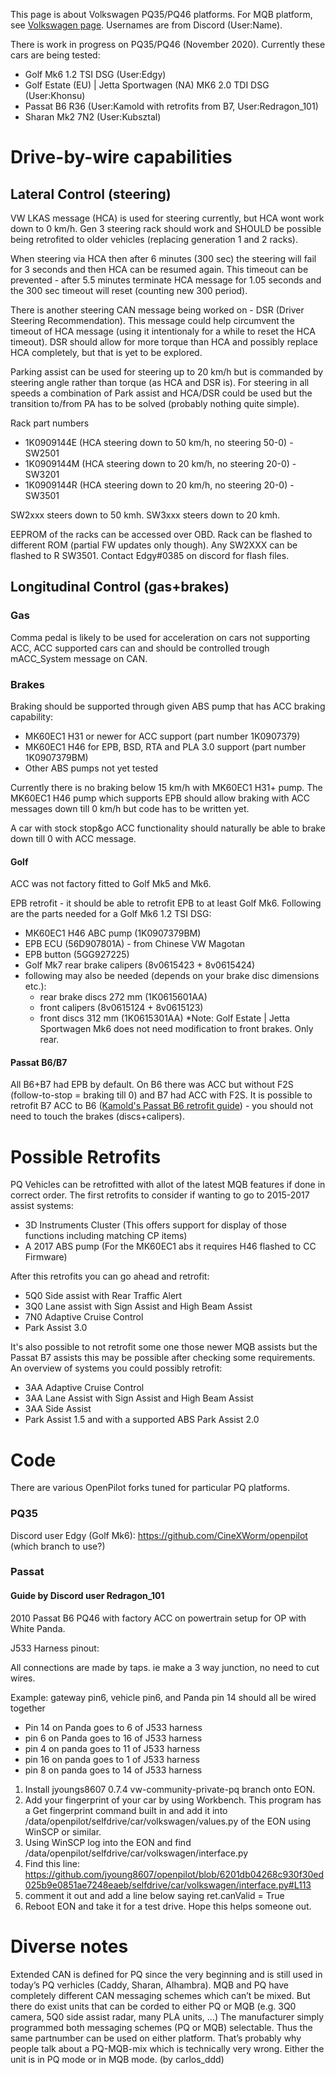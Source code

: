 This page is about Volkswagen PQ35/PQ46 platforms. For MQB platform, see [Volkswagen page](https://github.com/commaai/openpilot/wiki/Volkswagen). Usernames are from Discord (User:Name).

There is work in progress on PQ35/PQ46 (November 2020). Currently these cars are being tested:
* Golf Mk6 1.2 TSI DSG (User:Edgy)
* Golf Estate (EU) | Jetta Sportwagen (NA) MK6 2.0 TDI DSG (User:Khonsu)
* Passat B6 R36 (User:Kamold with retrofits from B7, User:Redragon_101)
* Sharan Mk2 7N2 (User:Kubsztal)

# Drive-by-wire capabilities

## Lateral Control (steering)

VW LKAS message (HCA) is used for steering currently, but HCA wont work down to 0 km/h. Gen 3 steering rack should work and SHOULD be possible being retrofited to older vehicles (replacing generation 1 and 2 racks). 

When steering via HCA then after 6 minutes (300 sec) the steering will fail for 3 seconds and then HCA can be resumed again. This timeout can be prevented - after 5.5 minutes terminate HCA message for 1.05 seconds and the 300 sec timeout will reset (counting new 300 period).

There is another steering CAN message being worked on - DSR (Driver Steering Recommendation). This message could help circumvent the timeout of HCA message (using it intentionaly for a while to reset the HCA timeout). DSR should allow for more torque than HCA and possibly replace HCA completely, but that is yet to be explored.

Parking assist can be used for steering up to 20 km/h but is commanded by steering angle rather than torque (as HCA and DSR is). For steering in all speeds a combination of Park assist and HCA/DSR could be used but the transition to/from PA has to be solved (probably nothing quite simple).

Rack part numbers
* 1K0909144E (HCA steering down to 50 km/h, no steering 50-0) - SW2501
* 1K0909144M (HCA steering down to 20 km/h, no steering 20-0) - SW3201
* 1K0909144R (HCA steering down to 20 km/h, no steering 20-0) - SW3501

SW2xxx steers down to 50 kmh. SW3xxx steers down to 20 kmh.

EEPROM of the racks can be accessed over OBD. Rack can be flashed to different ROM (partial FW updates only though). Any SW2XXX can be flashed to R SW3501. Contact Edgy#0385 on discord for flash files.

## Longitudinal Control (gas+brakes)

### Gas

Comma pedal is likely to be used for acceleration on cars not supporting ACC, ACC supported cars can and should be controlled trough mACC_System message on CAN.

### Brakes
Braking should be supported through given ABS pump that has ACC braking capability:
* MK60EC1 H31 or newer for ACC support (part number 1K0907379)
* MK60EC1 H46 for EPB, BSD, RTA and PLA 3.0 support (part number 1K0907379BM)
* Other ABS pumps not yet tested

Currently there is no braking below 15 km/h with MK60EC1 H31+ pump. The MK60EC1 H46 pump which supports EPB should allow braking with ACC messages down till 0 km/h but code has to be written yet.

A car with stock stop&go ACC functionality should naturally be able to brake down till 0 with ACC message.

#### Golf
ACC was not factory fitted to Golf Mk5 and Mk6.

EPB retrofit - it should be able to retrofit EPB to at least Golf Mk6. Following are the parts needed for a Golf Mk6 1.2 TSI DSG:

* MK60EC1 H46 ABC pump (1K0907379BM)
* EPB ECU (56D907801A) - from Chinese VW Magotan
* EPB button (5GG927225)
* Golf Mk7 rear brake calipers (8v0615423 + 8v0615424)
* following may also be needed (depends on your brake disc dimensions etc.):
    * rear brake discs 272 mm (1K0615601AA)
    * front calipers (8v0615124 + 8v0615123)
    * front discs 312 mm (1K0615301AA)
      *Note: Golf Estate | Jetta Sportwagen Mk6 does not need modification to front brakes. Only rear.

#### Passat B6/B7
All B6+B7 had EPB by default. On B6 there was ACC but without F2S (follow-to-stop = braking till 0) and B7 had ACC with F2S. It is possible to retrofit B7 ACC to B6 ([Kamold's Passat B6 retrofit guide](https://www.vwwatercooled.com.au/forums/f234/adaptive-cruise-retrofit-118949.html)) - you should not need to touch the brakes (discs+calipers).

# Possible Retrofits
PQ Vehicles can be retrofitted with allot of the latest MQB features if done in correct order.
The first retrofits to consider if wanting to go to 2015-2017 assist systems:
* 3D Instruments Cluster (This offers support for display of those functions including matching CP items)
* A 2017 ABS pump (For the MK60EC1 abs it requires H46 flashed to CC Firmware)

After this retrofits you can go ahead and retrofit:
* 5Q0 Side assist with Rear Traffic Alert
* 3Q0 Lane assist with Sign Assist and High Beam Assist
* 7N0 Adaptive Cruise Control
* Park Assist 3.0

It's also possible to not retrofit some one those newer MQB assists but the Passat B7 assists this may be possible after checking some requirements. An overview of systems you could possibly retrofit:
* 3AA Adaptive Cruise Control
* 3AA Lane Assist with Sign Assist and High Beam Assist
* 3AA Side Assist
* Park Assist 1.5 and with a supported ABS Park Assist 2.0

# Code

There are various OpenPilot forks tuned for particular PQ platforms.

### PQ35

Discord user Edgy (Golf Mk6): https://github.com/CineXWorm/openpilot (which branch to use?)

### Passat

#### Guide by Discord user Redragon_101

2010 Passat B6 PQ46 with factory ACC on powertrain setup for OP with White Panda.

J533 Harness pinout:

All connections are made by taps. ie make a 3 way junction, no need to cut wires.

Example: gateway pin6, vehicle pin6, and Panda pin 14 should all be wired together
* Pin 14 on Panda goes to 6 of J533 harness
* pin 6 on Panda goes to 16 of J533 harness
* pin 4 on panda goes to 11 of J533 harness
* pin 16 on panda goes to 1 of J533 harness
* pin 8 on panda goes to 14 of J533 harness

1. Install jyoungs8607 0.7.4 vw-community-private-pq branch onto EON.
2. Add your fingerprint of your car by using Workbench. This program has a Get fingerprint command built in and add it into 
  /data/openpilot/selfdrive/car/volkswagen/values.py of the EON using WinSCP or similar.
3. Using WinSCP log into the EON and find /data/openpilot/selfdrive/car/volkswagen/interface.py
4. Find this line:  https://github.com/jyoung8607/openpilot/blob/6201db04268c930f30ed025b9e0851ae7248eaeb/selfdrive/car/volkswagen/interface.py#L113
5. comment it out and add a line below saying ret.canValid = True
6. Reboot EON and take it for a test drive.   Hope this helps someone out.

# Diverse notes

Extended CAN is defined for PQ since the very beginning and is still used in today’s PQ verhicles (Caddy, Sharan, Alhambra). MQB and PQ have completely different CAN messaging schemes which can’t be mixed. But there do exist units that can be corded to either PQ or MQB (e.g. 3Q0 camera, 5Q0 side assist radar, many PLA units, ...) The manufacturer simply programmed both messaging schemes (PQ or MQB) selectable. Thus the same partnumber can be used on either platform. That’s probably why people talk about a PQ-MQB-mix which is technically very wrong. Either the unit is in PQ mode or in MQB mode. (by carlos_ddd)